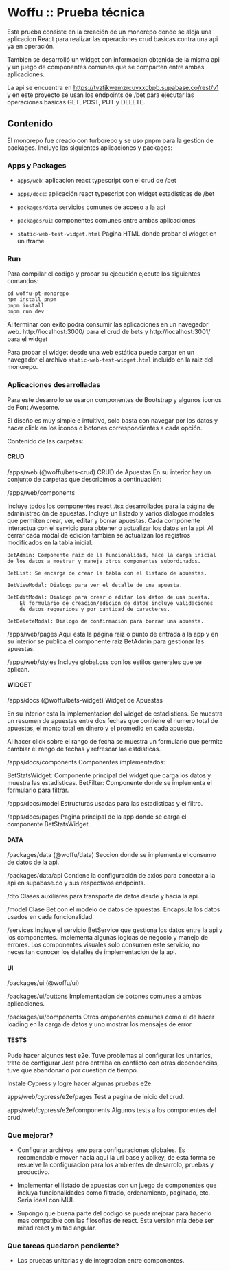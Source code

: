 # Woffu :: Prueba técnica

Esta prueba consiste en la creación de un monorepo donde se aloja una aplicacion
React para realizar las operaciones crud basicas contra una api ya en operación.

Tambien se desarrolló un widget con informacion obtenida de la misma api y un
juego de componentes comunes que se comparten entre ambas aplicaciones.

La api se encuentra en https://tvztjkwemzrcuvxxcbpb.supabase.co/rest/v1
y en este proyecto se usan los endpoints de /bet para ejecutar las
operaciones basicas GET, POST, PUT y DELETE.

## Contenido

El monorepo fue creado con turborepo y se uso pnpm para la gestion de packages.
Incluye las siguientes aplicaciones y packages:

### Apps y Packages

- `apps/web`: aplicacion react typescript con el crud de /bet
- `apps/docs`: aplicación react typescript con widget estadisticas de /bet

- `packages/data` servicios comunes de acceso a la api
- `packages/ui`: componentes comunes entre ambas aplicaciones
- `static-web-test-widget.html` Pagina HTML donde probar el widget en un iframe

### Run

Para compilar el codigo y probar su ejecución ejecute los siguientes comandos:

```
cd woffu-pt-monorepo
npm install pnpm
pnpm install
pnpm run dev
```

Al terminar con exito podra consumir las aplicaciones en un navegador web.
http://localhost:3000/ para el crud de bets y
http://localhost:3001/ para el widget

Para probar el widget desde una web estática puede cargar en un navegador
el archivo `static-web-test-widget.html` incluido en la raiz del monorepo.

### Aplicaciones desarrolladas

Para este desarrollo se usaron componentes de Bootstrap
y algunos iconos de Font Awesome.

El diseño es muy simple e intuitivo, solo basta con navegar por los datos
y hacer click en los iconos o botones correspondientes a cada opción.

Contenido de las carpetas:

#### CRUD

/apps/web (@woffu/bets-crud) CRUD de Apuestas
En su interior hay un conjunto de carpetas que describimos a continuación:

/apps/web/components

Incluye todos los componentes react .tsx desarrollados para la
página de administración de apuestas. Incluye un listado y varios
dialogos modales que permiten crear, ver, editar y borrar apuestas.
Cada componente interactua con el servicio para obtener o actualizar
los datos en la api. Al cerrar cada modal de edicion tambien se actualizan
los registros modificados en la tabla inicial.

    BetAdmin: Componente raiz de la funcionalidad, hace la carga inicial
    de los datos a mostrar y maneja otros componentes subordinados.

    BetList: Se encarga de crear la tabla con el listado de apuestas.

    BetViewModal: Dialogo para ver el detalle de una apuesta.

    BetEditModal: Dialogo para crear o editar los datos de una puesta.
        El formulario de creacion/edicion de datos incluye validaciones
        de datos requeridos y por cantidad de caracteres.

    BetDeleteModal: Dialogo de confirmación para borrar una apuesta.

/apps/web/pages
Aqui esta la página raiz o punto de entrada a la app y en su interior
se publica el componente raiz BetAdmin para gestionar las apuestas.

/apps/web/styles
Incluye global.css con los estilos generales que se aplican.

#### WIDGET

/apps/docs (@woffu/bets-widget) Widget de Apuestas

En su interior esta la implementacion del widget de estadisticas.
Se muestra un resumen de apuestas entre dos fechas que contiene
el numero total de apuestas, el monto total en dinero y el promedio
en cada apuesta.

Al hacer click sobre el rango de fecha se muestra un formulario que permite
cambiar el rango de fechas y refrescar las estdisticas.

/apps/docs/components
Componentes implementados:

BetStatsWidget: Componente principal del widget que carga los datos y muestra
las estadisticas.
BetFilter: Componente donde se implementa el formulario para filtrar.

/apps/docs/model
Estructuras usadas para las estadisticas y el filtro.

/apps/docs/pages
Pagina principal de la app donde se carga el componente BetStatsWidget.

#### DATA

/packages/data (@woffu/data)
Seccion donde se implementa el consumo de datos de la api.

/packages/data/api
Contiene la configuración de axios para conectar a la api en
supabase.co y sus respectivos endpoints.

/dto
Clases auxiliares para transporte de datos desde y hacia la api.

/model
Clase Bet con el modelo de datos de apuestas. Encapsula los datos
usados en cada funcionalidad.

/services
Incluye el servicio BetService que gestiona los datos entre la api y los
componentes. Implementa algunas logicas de negocio y manejo de errores.
Los componentes visuales solo consumen este servicio, no necesitan conocer
los detalles de implementacion de la api.

#### UI

/packages/ui (@woffu/ui)

/packages/ui/buttons
Implementacion de botones comunes a ambas aplicaciones.

/packages/ui/components
Otros omponentes comunes como el de hacer loading en la carga de datos
y uno mostrar los mensajes de error.

#### TESTS

Pude hacer algunos test e2e.
Tuve problemas al configurar los unitarios, trate de configurar Jest pero
entraba en conflicto con otras dependencias, tuve que abandonarlo por cuestion
de tiempo.

Instale Cypress y logre hacer algunas pruebas e2e.

apps/web/cypress/e2e/pages
Test a pagina de inicio del crud.

apps/web/cypress/e2e/components
Algunos tests a los componentes del crud.

### Que mejorar?

- Configurar archivos .env para configuraciones globales.
  Es recomendable mover hacia aqui la url base y apikey,
  de esta forma se resuelve la configuracion para los ambientes
  de desarrolo, pruebas y productivo.

- Implementar el listado de apuestas con un juego de componentes que incluya
  funcionalidades como filtrado, ordenamiento, paginado, etc.
  Seria ideal con MUI.

- Supongo que buena parte del codigo se pueda mejorar para hacerlo mas
  compatible con las filosofias de react. Esta version mia debe ser mitad
  react y mitad angular.

### Que tareas quedaron pendiente?

- Las pruebas unitarias y de integracion entre componentes.
